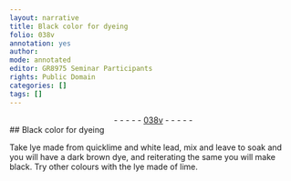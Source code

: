 ```yaml
---
layout: narrative
title: Black color for dyeing
folio: 038v
annotation: yes
author:
mode: annotated
editor: GR8975 Seminar Participants
rights: Public Domain
categories: []
tags: []
---
```


 <div class="folio" align="center">- - - - - <a href="http://gallica.bnf.fr/ark:/12148/btv1b10500001g/f82.image" target="_blank">038v</a> - - - - - </div>    
## Black color for dyeing

 
Take lye made from quicklime and white lead, mix and leave to soak and you will have a dark brown dye, and reiterating the same you will make black. Try other colours with the lye made of lime.
 